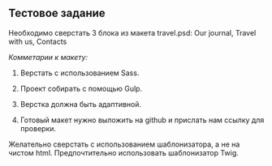 ## Тестовое задание

Необходимо сверстать 3 блока из макета travel.psd: Our journal, Travel with us, Contacts

*Комметарии к макету:*

1) Верстать с использованием Sass.

2) Проект собирать с помощью Gulp.

3) Верстка должна быть адаптивной.

4) Готовый макет нужно выложить на github и прислать нам ссылку для проверки.

Желательно сверстать с использованием шаблонизатора, а не на чистом html. Предпочтительно использовать шаблонизатор Twig.
